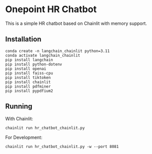 # Onepoint HR Chatbot

This is a simple HR chatbot based on Chainlit with memory support.

## Installation

```
conda create -n langchain_chainlit python=3.11
conda activate langchain_chainlit
pip install langchain
pip install python-dotenv
pip install openai
pip install faiss-cpu
pip install tiktoken
pip install chainlit
pip install pdfminer
pip install pypdfium2
```

## Running

With Chainlit:
```
chainlit run hr_chatbot_chainlit.py
```

For Development:
```
chainlit run hr_chatbot_chainlit.py -w --port 8081
```